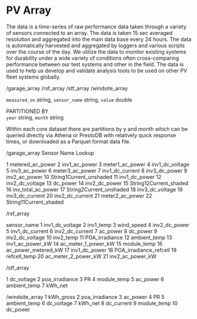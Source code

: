 # PV Array

The data is a time-series of raw performance data taken through a variety of sensors connected to an array. The data is taken 15 sec averaged resolution and aggregated into the main data base every 24 hours. The data is automatically harvested and aggregated by loggers and various scripts over the course of the day. We utilize the data to monitor existing systems for durability under a wide variety of conditions often cross-comparing performance between our test systems and other in the field. The data is used to help us develop and validate analysis tools to be used on other PV fleet systems globally.


/garage_array
/rsf_array
/stf_array
/windsite_array

`measured_on` string,
`sensor_name` string,
`value` double

PARTITIONED BY  
`year` string,
`month` string


Within each core dataset there are partitions by y and month which can be queried directly via Athena or PrestoDB with relatively quick response times, or downloaded as a Parquet format data file.

/garage_array
Sensor Name Lookup

1	metered_ac_power
2	inv1_ac_power
3	meter1_ac_power
4	inv1_dc_voltage
5	inv3_ac_power
6	meter3_ac_power
7	inv1_dc_current
8	inv3_dc_power
9	inv2_ac_power
10	String1Current_unshaded
11	inv1_dc_power
12	inv2_dc_voltage
13	dc_power
14	inv2_dc_power
15	String12Current_shaded
16	inv_total_ac_power
17	String2Current_unshaded
18	inv3_dc_voltage
19	inv3_dc_current
20	inv2_dc_current
21	meter2_ac_power
22	String11Current_shaded

/rsf_array

sensor_name
1	inv1_dc_voltage
2	inv1_temp
3	wind_speed
4	inv2_dc_power
5	inv1_dc_current
6	inv2_dc_current
7	ac_power
8	dc_power
9	inv2_dc_voltage
10	inv2_temp
11	POA_irradiance
12	ambient_temp
13	inv1_ac_power_kW
14	ac_meter_1_power_kW
15	module_temp
16	ac_power_metered_kW
17	inv1_dc_power
18	POA_irradiance_refcell
19	refcell_temp
20	ac_meter_2_power_kW
21	inv2_ac_power_kW


/stf_array

1	dc_voltage
2	poa_irradiance
3	PR
4	module_temp
5	ac_power
6	ambient_temp
7	kWh_net

/windsite_array
1	kWh_gross
2	poa_irradiance
3	ac_power
4	PR
5	ambient_temp
6	dc_voltage
7	kWh_net
8	dc_current
9	module_temp
10	dc_power
